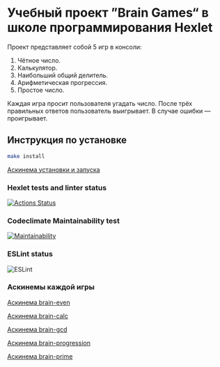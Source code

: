 # Учебный проект ”Brain Games“ в школе программирования Hexlet

Проект представляет собой 5 игр в консоли:
1. Чётное число.
2. Калькулятор.
3. Наибольший общий делитель.
4. Арифметическая прогрессия.
5. Простое число.

Каждая игра просит пользователя угадать число. После трёх правильных ответов пользователь выигрывает. В случае ошибки — проигрывает.

## Инструкция по установке

```sh
make install
```

[Аскинема установки и запуска](https://asciinema.org/a/7nE2JWhhTMYiLWvcFZJRjLBUa)

### Hexlet tests and linter status
[![Actions Status](https://github.com/Californium251/frontend-project-lvl1/workflows/hexlet-check/badge.svg)](https://github.com/Californium251/frontend-project-lvl1/actions)

### Codeclimate Maintainability test
[![Maintainability](https://api.codeclimate.com/v1/badges/be07ab9bee0ea93749be/maintainability)](https://codeclimate.com/github/Californium251/frontend-project-lvl1/maintainability)

### ESLint status
![ESLint](https://github.com/Californium251/frontend-project-lvl1/actions/workflows/github-actions.yml)

### Аскинемы каждой игры
[Аскинема brain-even](https://asciinema.org/connect/eee87028-2e02-44ef-8e58-dd3047c9a5ab)

[Аскинема brain-calc](https://asciinema.org/a/uaqRLR3MDH02xouoxJS3WBfgd)

[Аскинема brain-gcd](https://asciinema.org/a/95h7S17pPud4iuEGhQjbsIgVY)

[Аскинема brain-progression](https://asciinema.org/a/SMK8jWOtZoh46I9DQgrgEybzV)

[Аскинема brain-prime](https://asciinema.org/a/bTfKprrh0JCaRqhnzURC3A3XC)